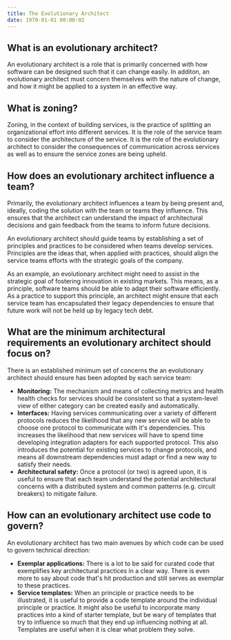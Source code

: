 ```yaml
---
title: The Evolutionary Architect
date: 1970-01-01 00:00:02
---
```

## What is an evolutionary architect?

An evolutionary architect is a role that is primarily concerned with how software can be designed such that it can change easily. In additon, an evolutionary architect must concern themselves with the nature of change, and how it might be applied to a system in an effective way.

## What is zoning?

Zoning, in the context of building services, is the practice of splitting an organizational effort into different services. It is the role of the service team to consider the architecture of the service. It is the role of the evolutionary architect to consider the consequences of communication across services as well as to ensure the service zones are being upheld.

## How does an evolutionary architect influence a team?

Primarily, the evolutionary architect influences a team by being present and, ideally, coding the solution with the team or teams they influence. This ensures that the architect can understand the impact of architectural decisions and gain feedback from the teams to inform future decisions.

An evolutionary architect should guide teams by establishing a set of principles and practices to be considered when teams develop services. Principles are the ideas that, when applied with practices, should align the service teams efforts with the strategic goals of the company.

As an example, an evolutionary architect might need to assist in the strategic goal of fostering innovation in existing markets. This means, as a principle, software teams should be able to adapt their software efficiently. As a practice to support this principle, an architect might ensure that each service team has encapsulated their legacy dependencies to ensure that future work will not be held up by legacy tech debt.

## What are the minimum architectural requirements an evolutionary architect should focus on?

There is an established minimum set of concerns the an evolutionary architect should ensure has been adopted by each service team:

* __Monitoring:__ The mechanism and means of collecting metrics and health health checks for services should be consistent so that a system-level view of either category can be created easily and automatically.
* __Interfaces:__ Having services communicating over a variety of different protocols reduces the likelihood that any new service will be able to choose one protocol to communicate with it's dependencies. This increases the likelihood that new services will have to spend time developing integration adapters for each supported protocol. This also introduces the potential for existing services to change protocols, and means all downstream dependencies must adapt or find a new way to satisfy their needs.
* __Architectural safety:__ Once a protocol (or two) is agreed upon, it is useful to ensure that each team understand the potential architectural concerns with a distributed system and common patterns (e.g. circuit breakers) to mitigate failure.

## How can an evolutionary architect use code to govern?

An evolutionary architect has two main avenues by which code can be used to govern technical direction:

* __Exemplar applications:__ There is a lot to be said for curated code that exemplifies key architectural practices in a clear way. There is even more to say about code that's hit production and still serves as exemplar to these practices.
* __Service templates:__ When an principle or practice needs to be illustrated, it is useful to provide a code template around the individual principle or practice. It might also be useful to incorporate many practices into a kind of starter template, but be wary of templates that try to influence so much that they end up influencing nothing at all. Templates are useful when it is clear what problem they solve.